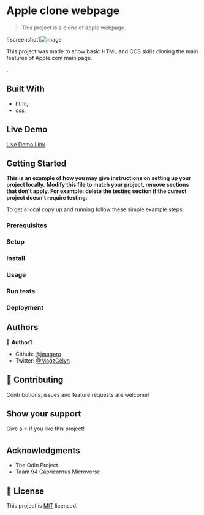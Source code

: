 # Apple clone webpage

> This project is a clone of apple webpage.

![screenshot]![image](https://user-images.githubusercontent.com/52098394/76801931-aa455c00-67e7-11ea-87a1-0979f1089a51.png)

This project was made to show  basic HTML and CCS skills cloning the main features of Apple.com main page.

.

## Built With

- html,
- css,

## Live Demo

[Live Demo Link](https://livedemo.com)


## Getting Started

**This is an example of how you may give instructions on setting up your project locally.**
**Modify this file to match your project, remove sections that don't apply. For example: delete the testing section if the currect project doesn't require testing.**


To get a local copy up and running follow these simple example steps.

### Prerequisites

### Setup

### Install

### Usage

### Run tests

### Deployment



## Authors

👤 **Author1**

- Github: [@jmagero](https://github.com/Jmagero)
- Twitter: [@MagzCelyn](https://twitter.com/magzcelyn)

## 🤝 Contributing

Contributions, issues and feature requests are welcome!

## Show your support

Give a ⭐️ if you like this project!

## Acknowledgments

- The Odin Project
- Team 94 Capricornus Microverse

## 📝 License

This project is [MIT](lic.url) licensed.

